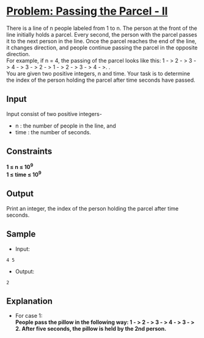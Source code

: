 # [Problem: Passing the Parcel - ll](https://my.newtonschool.co/playground/code/d64jlhpl91ts)

There is a line of n people labeled from 1 to n. The person at the front of the line initially holds a parcel. Every second, the person with the parcel passes it to the next person in the line. Once the parcel reaches the end of the line, it changes direction, and people continue passing the parcel in the opposite direction.
<br>
For example, if n = 4, the passing of the parcel looks like this: 1 - > 2 - > 3 - > 4 - > 3 - > 2 - > 1 - > 2 - > 3 - > 4 - >. .
<br>
You are given two positive integers, n and time. Your task is to determine the index of the person holding the parcel after time seconds have passed.

## Input

Input consist of two positive integers-
- n : the number of people in the line, and
- time : the number of seconds.

## Constraints

**1 ≤ n ≤ 10<sup>9</sup> <br>
1 ≤ time ≤ 10<sup>9</sup>**

## Output

Print an integer, the index of the person holding the parcel after time seconds.

## Sample

- Input:
```
4 5
```

- Output:
```
2
```

## Explanation

- For case 1: <br> **People pass the pillow in the following way: 1 - > 2 - > 3 - > 4 - > 3 - > 2.
After five seconds, the pillow is held by the 2nd person.**
